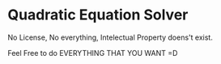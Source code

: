 # Quadratic Equation Solver

No License, No everything, Intelectual Property doens't exist.

Feel Free to do EVERYTHING THAT YOU WANT =D
